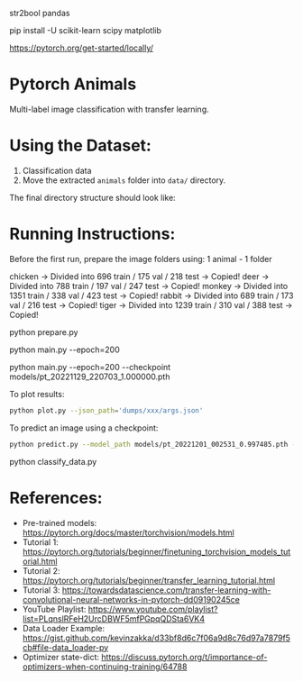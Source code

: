<!-- install env : -->
str2bool
pandas
<!-- anaconda -->
pip install -U scikit-learn scipy matplotlib
<!-- install pytorch -->
https://pytorch.org/get-started/locally/
# Pytorch Animals
Multi-label image classification with transfer learning.

# Using the Dataset:
1. Classification data
2. Move the extracted ``animals`` folder into ``data/`` directory.

The final directory structure should look like:
# Running Instructions:
Before the first run, prepare the image folders using:
1 animal - 1 folder
<!-- final data -->
chicken    -> Divided into 696 train / 175 val / 218 test   -> Copied!
deer       -> Divided into 788 train / 197 val / 247 test   -> Copied!
monkey     -> Divided into 1351 train / 338 val / 423 test   -> Copied!
rabbit     -> Divided into 689 train / 173 val / 216 test   -> Copied!
tiger      -> Divided into 1239 train / 310 val / 388 test   -> Copied!
<!-- Run -->
<!-- split data train : -->
python prepare.py
<!-- train -->

<!-- PyTorch Animals

optional arguments:
  -h, --help            show this help message and exit
  --seed SEED
  --batch_size BATCH_SIZE
  --epochs EPOCHS
  --lr LR
  --weight_decay WEIGHT_DECAY
  --optimizer OPTIMIZER
                        sgdm or adam
  --input_size INPUT_SIZE
  --display_images DISPLAY_IMAGES
  --pretrained PRETRAINED
  --save SAVE
  --device DEVICE       cpu or cuda
  --checkpoint CHECKPOINT
                        path checkpoint -->


python main.py --epoch=200
<!-- resume train cpu with checkpoint-->
python main.py --epoch=200 --checkpoint models/pt_20221129_220703_1.000000.pth



To plot results:

```bash
python plot.py --json_path='dumps/xxx/args.json'
```

To predict an image using a checkpoint:
<!-- Test -->
```bash
python predict.py --model_path models/pt_20221201_002531_0.997485.pth --img_path SplitCaptcha/SplitCaptcha/0a1ac6b5.jpg
```
<!-- Using model checkpoint to classify all data -->
python classify_data.py
# References:
* Pre-trained models: https://pytorch.org/docs/master/torchvision/models.html
* Tutorial 1: https://pytorch.org/tutorials/beginner/finetuning_torchvision_models_tutorial.html
* Tutorial 2: https://pytorch.org/tutorials/beginner/transfer_learning_tutorial.html
* Tutorial 3: https://towardsdatascience.com/transfer-learning-with-convolutional-neural-networks-in-pytorch-dd09190245ce
* YouTube Playlist: https://www.youtube.com/playlist?list=PLqnslRFeH2UrcDBWF5mfPGpqQDSta6VK4
* Data Loader Example: https://gist.github.com/kevinzakka/d33bf8d6c7f06a9d8c76d97a7879f5cb#file-data_loader-py
* Optimizer state-dict: https://discuss.pytorch.org/t/importance-of-optimizers-when-continuing-training/64788
